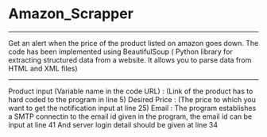 # Amazon_Scrapper
------------------------------------------------------------------------------------------------------------------------------------
Get an alert when the price of the product listed on amazon goes down. The code has been implemented using BeautifulSoup 
( Python library for extracting structured data from a website. It allows you to parse data from HTML and XML files)

------------------------------------------------------------------------------------------------------------------------------------
Product input (Variable name in the code URL) : (Link of the product has to hard coded to the program in line 5)
Desired Price : (The price to which you want to get the notification input at line 25)
Email : The program establishes a SMTP connectin to the email id given in the program, the email id can be input at line 41 
And server login detail should be given at line 34

